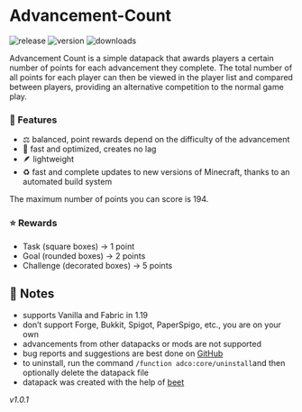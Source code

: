# Advancement-Count

![release](https://img.shields.io/github/v/release/2mal3/Advancement-Count?style=flat-square) ![version](https://img.shields.io/badge/Minecraft-1.19-orange?style=flat-square) ![downloads](https://img.shields.io/github/downloads/2mal3/Advancement-Count/total?style=flat-square)

Advancement Count is a simple datapack that awards players a certain number of points for each advancement they complete.
The total number of all points for each player can then be viewed in the player list and compared between players, providing an alternative competition to the normal game play.

### 📖 Features

- ⚖️ balanced, point rewards depend on the difficulty of the advancement
- 🚀 fast and optimized, creates no lag
- 🪶 lightweight
- ♻️ fast and complete updates to new versions of Minecraft, thanks to an automated build system

The maximum number of points you can score is 194.

### ⭐ Rewards

- Task (square boxes) → 1 point
- Goal (rounded boxes) → 2 points
- Challenge (decorated boxes) → 5 points

## 📝 Notes

- supports Vanilla and Fabric in 1.19
- don’t support Forge, Bukkit, Spigot, PaperSpigo, etc., you are on your own
- advancements from other datapacks or mods are not supported
- bug reports and suggestions are best done on [GitHub](https://github.com/2mal3/Advancement-Count)
- to uninstall, run the command `/function adco:core/uninstall`and then optionally delete the datapack file
- datapack was created with the help of [beet](https://github.com/mcbeet/beet)

_v1.0.1_
